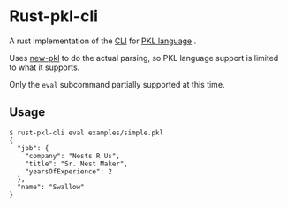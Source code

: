 # Rust-pkl-cli

A rust implementation of the [CLI](https://pkl-lang.org/main/current/pkl-cli/index.html) for [PKL language](https://pkl-lang.org/) .

Uses [new-pkl](https://github.com/DevYatsu/new-pkl) to do the actual parsing, so PKL language support is limited to
what it supports.

Only the `eval` subcommand partially supported at this time.

## Usage

```console
$ rust-pkl-cli eval examples/simple.pkl
{
  "job": {
    "company": "Nests R Us",
    "title": "Sr. Nest Maker",
    "yearsOfExperience": 2
  },
  "name": "Swallow"
}

```
